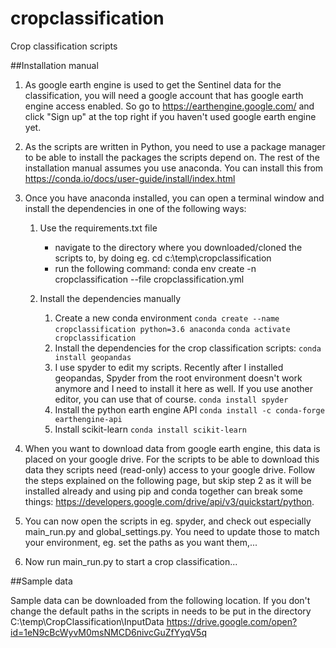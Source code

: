 # cropclassification
Crop classification scripts

##Installation manual

1. As google earth engine is used to get the Sentinel data for the classification, you will need a google account 
that has google earth engine access enabled. So go to https://earthengine.google.com/ and click "Sign up" at the 
top right if you haven't used google earth engine yet.

2. As the scripts are written in Python, you need to use a package manager to be able to install the packages the 
scripts depend on. The rest of the installation manual assumes you use anaconda. 
You can install this from https://conda.io/docs/user-guide/install/index.html

3. Once you have anaconda installed, you can open a terminal window and install the dependencies in one of the following ways:

   1. Use the requirements.txt file
      * navigate to the directory where you downloaded/cloned the scripts to, by doing eg. cd c:\temp\cropclassification
      * run the following command: conda env create -n cropclassification --file cropclassification.yml

   2. Install the dependencies manually
      1. Create a new conda environment
      `conda create --name cropclassification python=3.6 anaconda`
      `conda activate cropclassification`
      2. Install the dependencies for the crop classification scripts:
      `conda install geopandas`
      3. I use spyder to edit my scripts. Recently after I installed geopandas, Spyder from the root environment doesn't work anymore and I need to install it here as well. If you use another editor, you can use that of course.
      `conda install spyder`
      4. Install the python earth engine API
      `conda install -c conda-forge earthengine-api`
      5. Install scikit-learn
      `conda install scikit-learn`

4. When you want to download data from google earth engine, this data is placed on your google drive. For the scripts 
to be able to download this data they scripts need (read-only) access to your google drive. Follow the steps explained 
on the following page, but skip step 2 as it will be installed already and using pip and conda together can break some 
things: 
https://developers.google.com/drive/api/v3/quickstart/python.

5. You can now open the scripts in eg. spyder, and check out especially main_run.py and global_settings.py. You need to
update those to match your environment, eg. set the paths as you want them,...

6. Now run main_run.py to start a crop classification...

##Sample data

Sample data can be downloaded from the following location. If you don't change the default paths in the scripts in needs to be put in the directory C:\temp\CropClassification\InputData
https://drive.google.com/open?id=1eN9cBcWyvM0msNMCD6nivcGuZfYyqV5q
